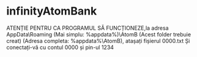 # infinityAtomBank

ATENȚIE PENTRU CA PROGRAMUL SĂ FUNCȚIONEZE,la adresa
AppData\Roaming (Mai simplu: %appdata%)\AtomB (Acest folder trebuie creat) (Adresa completa: %appdata%\AtomB), atașați fișierul 0000.txt
Și conectați-vă cu contul 0000 și pin-ul 1234

